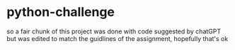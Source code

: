 # python-challenge

so a fair chunk of this project was done with code suggested by chatGPT but was edited to match the guidlines of the assignment, hopefully that's ok
